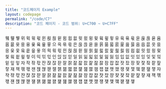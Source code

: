 ```yaml
---
title: "코드페이지 Example"
layout: codepage
permalink: "/code/C7"
description: "코드 페이지 - 코드 범위: U+C700 ~ U+C7FF"
---
```


<span class="character">윀</span>
<span class="code tofu"></span>
<span class="character">윂</span>
<span class="character">윃</span>
<span class="character">위</span>
<span class="character">윅</span>
<span class="character">윆</span>
<span class="character">윇</span>
<span class="character">윈</span>
<span class="character">윉</span>
<span class="character">윊</span>
<span class="character">윋</span>
<span class="code tofu"></span>
<span class="code tofu"></span>
<span class="code tofu"></span>
<span class="code tofu"></span>
<span class="code tofu"></span>
<span class="code tofu"></span>
<span class="code tofu"></span>
<span class="code tofu"></span>
<span class="character">윔</span>
<span class="character">윕</span>
<span class="character">윖</span>
<span class="character">윗</span>
<span class="character">윘</span>
<span class="character">윙</span>
<span class="character">윚</span>
<span class="code tofu"></span>
<span class="character">윜</span>
<span class="code tofu"></span>
<span class="character">윞</span>
<span class="character">윟</span>
<span class="character">유</span>
<span class="character">육</span>
<span class="character">윢</span>
<span class="character">윣</span>
<span class="character">윤</span>
<span class="character">윥</span>
<span class="character">윦</span>
<span class="character">윧</span>
<span class="code tofu"></span>
<span class="code tofu"></span>
<span class="code tofu"></span>
<span class="code tofu"></span>
<span class="code tofu"></span>
<span class="code tofu"></span>
<span class="code tofu"></span>
<span class="code tofu"></span>
<span class="character">윰</span>
<span class="character">윱</span>
<span class="character">윲</span>
<span class="character">윳</span>
<span class="character">윴</span>
<span class="character">융</span>
<span class="character">윶</span>
<span class="code tofu"></span>
<span class="character">윸</span>
<span class="code tofu"></span>
<span class="character">윺</span>
<span class="character">윻</span>
<span class="character">으</span>
<span class="character">윽</span>
<span class="character">윾</span>
<span class="character">윿</span>
<span class="character">은</span>
<span class="character">읁</span>
<span class="character">읂</span>
<span class="character">읃</span>
<span class="character">을</span>
<span class="character">읅</span>
<span class="character">읆</span>
<span class="character">읇</span>
<span class="character">읈</span>
<span class="character">읉</span>
<span class="character">읊</span>
<span class="character">읋</span>
<span class="character">음</span>
<span class="character">읍</span>
<span class="character">읎</span>
<span class="character">읏</span>
<span class="character">읐</span>
<span class="character">응</span>
<span class="character">읒</span>
<span class="character">읓</span>
<span class="character">읔</span>
<span class="character">읕</span>
<span class="character">읖</span>
<span class="character">읗</span>
<span class="character">의</span>
<span class="character">읙</span>
<span class="character">읚</span>
<span class="character">읛</span>
<span class="character">읜</span>
<span class="character">읝</span>
<span class="character">읞</span>
<span class="character">읟</span>
<span class="character">읠</span>
<span class="character">읡</span>
<span class="character">읢</span>
<span class="character">읣</span>
<span class="character">읤</span>
<span class="character">읥</span>
<span class="character">읦</span>
<span class="character">읧</span>
<span class="character">읨</span>
<span class="character">읩</span>
<span class="character">읪</span>
<span class="character">읫</span>
<span class="character">읬</span>
<span class="character">읭</span>
<span class="character">읮</span>
<span class="character">읯</span>
<span class="character">읰</span>
<span class="character">읱</span>
<span class="character">읲</span>
<span class="character">읳</span>
<span class="character">이</span>
<span class="character">익</span>
<span class="character">읶</span>
<span class="character">읷</span>
<span class="character">인</span>
<span class="character">읹</span>
<span class="character">읺</span>
<span class="character">읻</span>
<span class="character">일</span>
<span class="character">읽</span>
<span class="character">읾</span>
<span class="character">읿</span>
<span class="character">잀</span>
<span class="character">잁</span>
<span class="character">잂</span>
<span class="character">잃</span>
<span class="character">임</span>
<span class="character">입</span>
<span class="character">잆</span>
<span class="character">잇</span>
<span class="character">있</span>
<span class="character">잉</span>
<span class="character">잊</span>
<span class="character">잋</span>
<span class="character">잌</span>
<span class="character">잍</span>
<span class="character">잎</span>
<span class="character">잏</span>
<span class="character">자</span>
<span class="character">작</span>
<span class="character">잒</span>
<span class="character">잓</span>
<span class="character">잔</span>
<span class="character">잕</span>
<span class="character">잖</span>
<span class="character">잗</span>
<span class="character">잘</span>
<span class="character">잙</span>
<span class="character">잚</span>
<span class="character">잛</span>
<span class="character">잜</span>
<span class="character">잝</span>
<span class="character">잞</span>
<span class="character">잟</span>
<span class="character">잠</span>
<span class="character">잡</span>
<span class="character">잢</span>
<span class="character">잣</span>
<span class="character">잤</span>
<span class="character">장</span>
<span class="character">잦</span>
<span class="character">잧</span>
<span class="character">잨</span>
<span class="character">잩</span>
<span class="character">잪</span>
<span class="character">잫</span>
<span class="character">재</span>
<span class="character">잭</span>
<span class="character">잮</span>
<span class="character">잯</span>
<span class="character">잰</span>
<span class="character">잱</span>
<span class="character">잲</span>
<span class="character">잳</span>
<span class="character">잴</span>
<span class="character">잵</span>
<span class="character">잶</span>
<span class="character">잷</span>
<span class="character">잸</span>
<span class="character">잹</span>
<span class="character">잺</span>
<span class="character">잻</span>
<span class="character">잼</span>
<span class="character">잽</span>
<span class="character">잾</span>
<span class="character">잿</span>
<span class="character">쟀</span>
<span class="character">쟁</span>
<span class="character">쟂</span>
<span class="character">쟃</span>
<span class="character">쟄</span>
<span class="character">쟅</span>
<span class="character">쟆</span>
<span class="character">쟇</span>
<span class="character">쟈</span>
<span class="character">쟉</span>
<span class="character">쟊</span>
<span class="character">쟋</span>
<span class="character">쟌</span>
<span class="character">쟍</span>
<span class="character">쟎</span>
<span class="character">쟏</span>
<span class="character">쟐</span>
<span class="character">쟑</span>
<span class="character">쟒</span>
<span class="character">쟓</span>
<span class="character">쟔</span>
<span class="character">쟕</span>
<span class="character">쟖</span>
<span class="character">쟗</span>
<span class="character">쟘</span>
<span class="character">쟙</span>
<span class="character">쟚</span>
<span class="character">쟛</span>
<span class="character">쟜</span>
<span class="character">쟝</span>
<span class="character">쟞</span>
<span class="character">쟟</span>
<span class="character">쟠</span>
<span class="character">쟡</span>
<span class="character">쟢</span>
<span class="character">쟣</span>
<span class="character">쟤</span>
<span class="character">쟥</span>
<span class="character">쟦</span>
<span class="character">쟧</span>
<span class="character">쟨</span>
<span class="character">쟩</span>
<span class="character">쟪</span>
<span class="character">쟫</span>
<span class="character">쟬</span>
<span class="character">쟭</span>
<span class="character">쟮</span>
<span class="character">쟯</span>
<span class="character">쟰</span>
<span class="character">쟱</span>
<span class="character">쟲</span>
<span class="character">쟳</span>
<span class="character">쟴</span>
<span class="character">쟵</span>
<span class="character">쟶</span>
<span class="character">쟷</span>
<span class="character">쟸</span>
<span class="character">쟹</span>
<span class="character">쟺</span>
<span class="character">쟻</span>
<span class="character">쟼</span>
<span class="character">쟽</span>
<span class="character">쟾</span>
<span class="character">쟿</span>